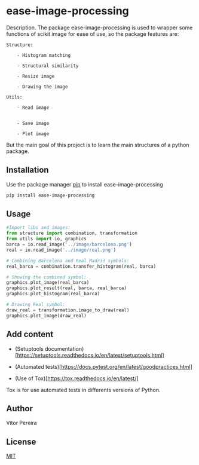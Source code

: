 # ease-image-processing

Description. 
The package ease-image-processing is used to wrapper some functions of scikit image for ease of use, so the package features are:

    Structure:

        - Histogram matching 

        - Structural similarity 

        - Resize image

        - Drawing the image

    Utils:

        - Read image


        - Save image

        - Plot image
But the main goal of this project is to learn the main structures of a python package.

## Installation

Use the package manager [pip](https://pip.pypa.io/en/stable/) to install ease-image-processing

```bash
pip install ease-image-processing
```

## Usage

```python
#Import libs and images:
from structure import combination, transformation
from utils import io, graphics
barca = io.read_image('../image/barcelona.png')
real = io.read_image('../image/real.png')

# Combining Barcelona and Real Madrid symbols:
real_barca = combination.transfer_histogram(real, barca)

# Showing the combined symbol:
graphics.plot_image(real_barca)
graphics.plot_result(real, barca, real_barca)
graphics.plot_histogram(real_barca)

# Drawing Real symbol:
draw_real = transformation.image_to_draw(real)
graphics.plot_image(draw_real)

```

## Add content 

- (Setuptools documentation)[https://setuptools.readthedocs.io/en/latest/setuptools.html]

- (Automated tests)[https://docs.pytest.org/en/latest/goodpractices.html]

- (Use of Tox)[https://tox.readthedocs.io/en/latest/]

Tox is for use automated tests in differents versions of Python.


## Author
Vitor Pereira

## License
[MIT](https://choosealicense.com/licenses/mit/)
